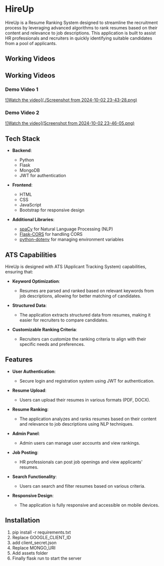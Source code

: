 # HireUp

HireUp is a Resume Ranking System designed to streamline the recruitment process by leveraging advanced algorithms to rank resumes based on their content and relevance to job descriptions. This application is built to assist HR professionals and recruiters in quickly identifying suitable candidates from a pool of applicants.

## Working Videos
## Working Videos

### Demo Video 1
[![Watch the video](./Screenshot from 2024-10-02 23-43-28.png)](https://www.youtube.com/watch?v=urpjE5Osdzg)

### Demo Video 2
[![Watch the video](Screenshot from 2024-10-02 23-46-05.png)](https://www.youtube.com/watch?v=T6NZDpA29eg)


## Tech Stack

- **Backend**:
  - Python
  - Flask
  - MongoDB
  - JWT for authentication

- **Frontend**:
  - HTML
  - CSS
  - JavaScript
  - Bootstrap for responsive design

- **Additional Libraries**:
  - [spaCy](https://spacy.io/) for Natural Language Processing (NLP)
  - [Flask-CORS](https://flask-cors.readthedocs.io/en/latest/) for handling CORS
  - [python-dotenv](https://pypi.org/project/python-dotenv/) for managing environment variables

## ATS Capabilities

HireUp is designed with ATS (Applicant Tracking System) capabilities, ensuring that:

- **Keyword Optimization**:
  - Resumes are parsed and ranked based on relevant keywords from job descriptions, allowing for better matching of candidates.

- **Structured Data**:
  - The application extracts structured data from resumes, making it easier for recruiters to compare candidates.

- **Customizable Ranking Criteria**:
  - Recruiters can customize the ranking criteria to align with their specific needs and preferences.
## Features

- **User Authentication**:
  - Secure login and registration system using JWT for authentication.
  
- **Resume Upload**:
  - Users can upload their resumes in various formats (PDF, DOCX).
  
- **Resume Ranking**:
  - The application analyzes and ranks resumes based on their content and relevance to job descriptions using NLP techniques.
  
- **Admin Panel**:
  - Admin users can manage user accounts and view rankings.
  
- **Job Posting**:
  - HR professionals can post job openings and view applicants' resumes.
  
- **Search Functionality**:
  - Users can search and filter resumes based on various criteria.

- **Responsive Design**:
  - The application is fully responsive and accessible on mobile devices.


## Installation

1. pip install -r requirements.txt
2. Replace GOOGLE_CLIENT_ID
3. add client_secret.json 
4. Replace MONGO_URI
5. Add assets folder
6. Finally flask run to start the server

